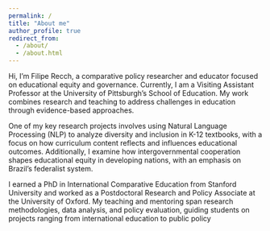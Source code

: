 ```yaml
---
permalink: /
title: "About me"
author_profile: true
redirect_from: 
  - /about/
  - /about.html
---
```


Hi, I’m Filipe Recch, a comparative policy researcher and educator focused on educational equity and governance. Currently, I am a Visiting Assistant Professor at the University of Pittsburgh’s School of Education. My work combines research and teaching to address challenges in education through evidence-based approaches.

One of my key research projects involves using Natural Language Processing (NLP) to analyze diversity and inclusion in K-12 textbooks, with a focus on how curriculum content reflects and influences educational outcomes. Additionally, I examine how intergovernmental cooperation shapes educational equity in developing nations, with an emphasis on Brazil’s federalist system.

I earned a PhD in International Comparative Education from Stanford University and worked as a Postdoctoral Research and Policy Associate at the University of Oxford. My teaching and mentoring span research methodologies, data analysis, and policy evaluation, guiding students on projects ranging from international education to public policy
